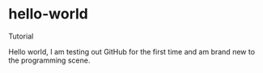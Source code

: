 # hello-world
Tutorial

Hello world,
  I am testing out GitHub for the first time and am brand new to the programming scene.
  
  

